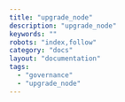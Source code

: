 ```yaml
---
title: "upgrade_node"
description: "upgrade_node"
keywords: ""
robots: "index,follow"
category: "docs"
layout: "documentation"
tags: 
  - "governance"
  - "upgrade_node"
---
```



